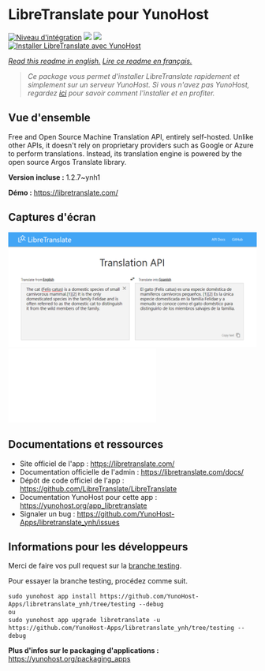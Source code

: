 # LibreTranslate pour YunoHost

[![Niveau d'intégration](https://dash.yunohost.org/integration/libretranslate.svg)](https://dash.yunohost.org/appci/app/libretranslate) ![](https://ci-apps.yunohost.org/ci/badges/libretranslate.status.svg) ![](https://ci-apps.yunohost.org/ci/badges/libretranslate.maintain.svg)  
[![Installer LibreTranslate avec YunoHost](https://install-app.yunohost.org/install-with-yunohost.svg)](https://install-app.yunohost.org/?app=libretranslate)

*[Read this readme in english.](./README.md)*
*[Lire ce readme en français.](./README_fr.md)*

> *Ce package vous permet d'installer LibreTranslate rapidement et simplement sur un serveur YunoHost.
Si vous n'avez pas YunoHost, regardez [ici](https://yunohost.org/#/install) pour savoir comment l'installer et en profiter.*

## Vue d'ensemble

Free and Open Source Machine Translation API, entirely self-hosted. Unlike other APIs, it doesn't rely on proprietary providers such as Google or Azure to perform translations. Instead, its translation engine is powered by the open source Argos Translate library.


**Version incluse :** 1.2.7~ynh1

**Démo :** https://libretranslate.com/

## Captures d'écran

![](./doc/screenshots/screenshot.png)
![](./doc/screenshots/DESCRIPTION.md)

## Documentations et ressources

* Site officiel de l'app : https://libretranslate.com/
* Documentation officielle de l'admin : https://libretranslate.com/docs/
* Dépôt de code officiel de l'app : https://github.com/LibreTranslate/LibreTranslate
* Documentation YunoHost pour cette app : https://yunohost.org/app_libretranslate
* Signaler un bug : https://github.com/YunoHost-Apps/libretranslate_ynh/issues

## Informations pour les développeurs

Merci de faire vos pull request sur la [branche testing](https://github.com/YunoHost-Apps/libretranslate_ynh/tree/testing).

Pour essayer la branche testing, procédez comme suit.
```
sudo yunohost app install https://github.com/YunoHost-Apps/libretranslate_ynh/tree/testing --debug
ou
sudo yunohost app upgrade libretranslate -u https://github.com/YunoHost-Apps/libretranslate_ynh/tree/testing --debug
```

**Plus d'infos sur le packaging d'applications :** https://yunohost.org/packaging_apps